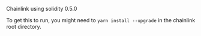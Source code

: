 Chainlink using solidity 0.5.0

To get this to run, you might need to `yarn install --upgrade` in the chainlink root directory.
